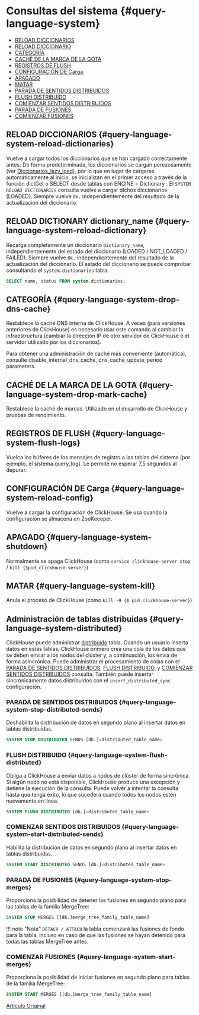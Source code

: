 # Consultas del sistema {#query-language-system}

- [RELOAD DICCIONARIOS](#query_language-system-reload-dictionaries)
- [RELOAD DICCIONARIO](#query_language-system-reload-dictionary)
- [CATEGORÍA](#query_language-system-drop-dns-cache)
- [CACHÉ DE LA MARCA DE LA GOTA](#query_language-system-drop-mark-cache)
- [REGISTROS DE FLUSH](#query_language-system-flush_logs)
- [CONFIGURACIÓN DE Carga](#query_language-system-reload-config)
- [APAGADO](#query_language-system-shutdown)
- [MATAR](#query_language-system-kill)
- [PARADA DE SENTIDOS DISTRIBUIDOS](#query_language-system-stop-distributed-sends)
- [FLUSH DISTRIBUIDO](#query_language-system-flush-distributed)
- [COMIENZAR SENTIDOS DISTRIBUIDOS](#query_language-system-start-distributed-sends)
- [PARADA DE FUSIONES](#query_language-system-stop-merges)
- [COMIENZAR FUSIONES](#query_language-system-start-merges)

## RELOAD DICCIONARIOS {#query-language-system-reload-dictionaries}

Vuelve a cargar todos los diccionarios que se han cargado correctamente antes.
De forma predeterminada, los diccionarios se cargan perezosamente (ver [Diccionarios\_lazy\_load](../operations/server_settings/settings.md#server_settings-dictionaries_lazy_load)), por lo que en lugar de cargarse automáticamente al inicio, se inicializan en el primer acceso a través de la función dictGet o SELECT desde tablas con ENGINE = Dictionary . El `SYSTEM RELOAD DICTIONARIES` consulta vuelve a cargar dichos diccionarios (LOADED).
Siempre vuelve `Ok.` independientemente del resultado de la actualización del diccionario.

## RELOAD DICTIONARY dictionary\_name {#query-language-system-reload-dictionary}

Recarga completamente un diccionario `dictionary_name`, independientemente del estado del diccionario (LOADED / NOT\_LOADED / FAILED).
Siempre vuelve `Ok.` independientemente del resultado de la actualización del diccionario.
El estado del diccionario se puede comprobar consultando el `system.dictionaries` tabla.

``` sql
SELECT name, status FROM system.dictionaries;
```

## CATEGORÍA {#query-language-system-drop-dns-cache}

Restablece la caché DNS interna de ClickHouse. A veces (para versiones anteriores de ClickHouse) es necesario usar este comando al cambiar la infraestructura (cambiar la dirección IP de otro servidor de ClickHouse o el servidor utilizado por los diccionarios).

Para obtener una administración de caché más conveniente (automática), consulte disable\_internal\_dns\_cache, dns\_cache\_update\_period parameters.

## CACHÉ DE LA MARCA DE LA GOTA {#query-language-system-drop-mark-cache}

Restablece la caché de marcas. Utilizado en el desarrollo de ClickHouse y pruebas de rendimiento.

## REGISTROS DE FLUSH {#query-language-system-flush-logs}

Vuelca los búferes de los mensajes de registro a las tablas del sistema (por ejemplo, el sistema.query\_log). Le permite no esperar 7,5 segundos al depurar.

## CONFIGURACIÓN DE Carga {#query-language-system-reload-config}

Vuelve a cargar la configuración de ClickHouse. Se usa cuando la configuración se almacena en ZooKeeeper.

## APAGADO {#query-language-system-shutdown}

Normalmente se apaga ClickHouse (como `service clickhouse-server stop` / `kill {$pid_clickhouse-server}`)

## MATAR {#query-language-system-kill}

Anula el proceso de ClickHouse (como `kill -9 {$ pid_clickhouse-server}`)

## Administración de tablas distribuidas {#query-language-system-distributed}

ClickHouse puede administrar [distribuido](../operations/table_engines/distributed.md) tabla. Cuando un usuario inserta datos en estas tablas, ClickHouse primero crea una cola de los datos que se deben enviar a los nodos del clúster y, a continuación, los envía de forma asincrónica. Puede administrar el procesamiento de colas con el [PARADA DE SENTIDOS DISTRIBUIDOS](#query_language-system-stop-distributed-sends), [FLUSH DISTRIBUIDO](#query_language-system-flush-distributed), y [COMIENZAR SENTIDOS DISTRIBUIDOS](#query_language-system-start-distributed-sends) consulta. También puede insertar sincrónicamente datos distribuidos con el `insert_distributed_sync` configuración.

### PARADA DE SENTIDOS DISTRIBUIDOS {#query-language-system-stop-distributed-sends}

Deshabilita la distribución de datos en segundo plano al insertar datos en tablas distribuidas.

``` sql
SYSTEM STOP DISTRIBUTED SENDS [db.]<distributed_table_name>
```

### FLUSH DISTRIBUIDO {#query-language-system-flush-distributed}

Obliga a ClickHouse a enviar datos a nodos de clúster de forma sincrónica. Si algún nodo no está disponible, ClickHouse produce una excepción y detiene la ejecución de la consulta. Puede volver a intentar la consulta hasta que tenga éxito, lo que sucederá cuando todos los nodos estén nuevamente en línea.

``` sql
SYSTEM FLUSH DISTRIBUTED [db.]<distributed_table_name>
```

### COMIENZAR SENTIDOS DISTRIBUIDOS {#query-language-system-start-distributed-sends}

Habilita la distribución de datos en segundo plano al insertar datos en tablas distribuidas.

``` sql
SYSTEM START DISTRIBUTED SENDS [db.]<distributed_table_name>
```

### PARADA DE FUSIONES {#query-language-system-stop-merges}

Proporciona la posibilidad de detener las fusiones en segundo plano para las tablas de la familia MergeTree:

``` sql
SYSTEM STOP MERGES [[db.]merge_tree_family_table_name]
```

!!! note "Nota"
    `DETACH / ATTACH` la tabla comenzará las fusiones de fondo para la tabla, incluso en caso de que las fusiones se hayan detenido para todas las tablas MergeTree antes.

### COMIENZAR FUSIONES {#query-language-system-start-merges}

Proporciona la posibilidad de iniciar fusiones en segundo plano para tablas de la familia MergeTree:

``` sql
SYSTEM START MERGES [[db.]merge_tree_family_table_name]
```

[Artículo Original](https://clickhouse.tech/docs/es/query_language/system/) <!--hide-->
